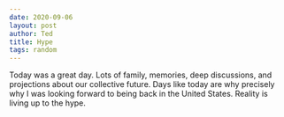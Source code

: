 ```yaml
---
date: 2020-09-06
layout: post
author: Ted
title: Hype
tags: random
---
```

Today was a great day. Lots of family, memories, deep discussions, and projections about our collective future. Days like today are why precisely why I was looking forward to being back in the United States. Reality is living up to the hype.
